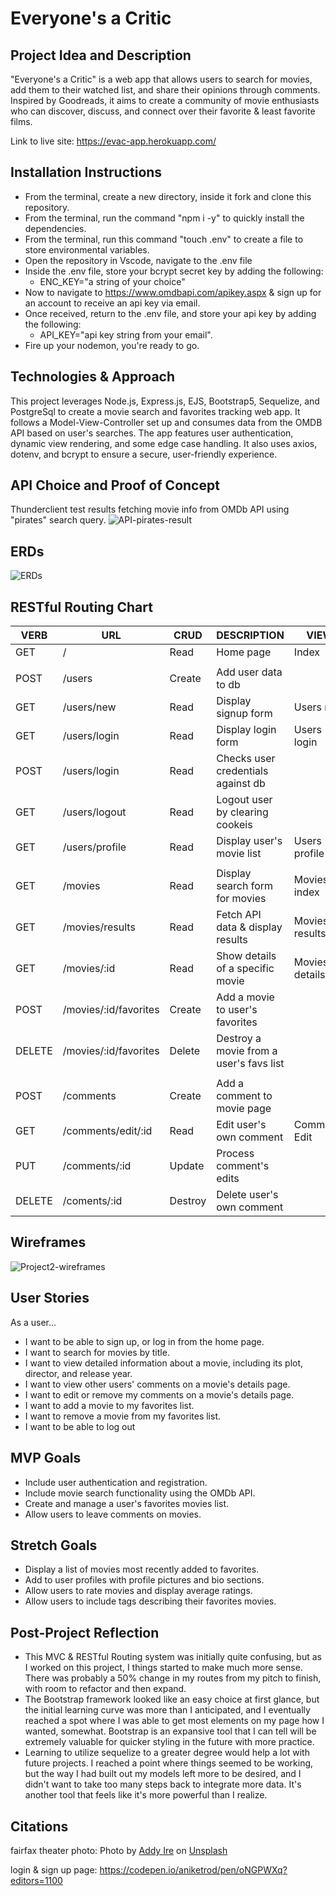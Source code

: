 # Everyone's a Critic
## Project Idea and Description
"Everyone's a Critic" is a web app that allows users to search for movies, add them to their watched list, and share their opinions through comments. Inspired by Goodreads, it aims to create a community of movie enthusiasts who can discover, discuss, and connect over their favorite & least favorite films.

Link to live site:  https://evac-app.herokuapp.com/

## Installation Instructions
+ From the terminal, create a new directory, inside it fork and clone this repository.
+ From the terminal, run the command "npm i -y" to quickly install the dependencies.
+ From the terminal, run this command "touch .env" to create a file to store environmental variables.
+ Open the repository in Vscode, navigate to the .env file
+ Inside the .env file, store your bcrypt secret key by adding the following:
  + ENC_KEY="a string of your choice" 
+ Now to navigate to https://www.omdbapi.com/apikey.aspx & sign up for an account to receive an api key via email.
+ Once received, return to the .env file, and store your api key by adding the following:
  + API_KEY="api key string from your email".
+ Fire up your nodemon, you're ready to go.


## Technologies & Approach
This project leverages Node.js, Express.js, EJS, Bootstrap5, Sequelize, and PostgreSql to create a movie search and favorites tracking web app. It follows a Model-View-Controller set up and consumes data from the OMDB API based on user's searches. The app features user authentication, dynamic view rendering, and some edge case handling. It also uses axios, dotenv, and bcrypt to ensure a secure, user-friendly experience.


## API Choice and Proof of Concept
Thunderclient test results fetching movie info from OMDb API using "pirates" search query.
![API-pirates-result](https://i.imgur.com/recDyPM.png)


## ERDs
![ERDs](https://i.imgur.com/Hts7g7x.png)


## RESTful Routing Chart
| VERB   | URL                   | CRUD    | DESCRIPTION                             | VIEW           |
| ------ | --------------------- | ------- | --------------------------------------- | -------------- |
| GET    | /                     | Read    | Home page                               | Index          |
|        |                       |         |                                         |                |
| POST   | /users                | Create  | Add user data to db                     |                |
| GET    | /users/new            | Read    | Display signup form                     | Users new      |
| GET    | /users/login          | Read    | Display login form                      | Users login    |
| POST   | /users/login          | Read    | Checks user credentials against db      |                |
| GET    | /users/logout         | Read    | Logout user by clearing cookeis         |                |
| GET    | /users/profile        | Read    | Display user's movie list               | Users profile  |
|        |                       |         |                                         |                |
| GET    | /movies               | Read    | Display search form for movies          | Movies index   |
| GET    | /movies/results       | Read    | Fetch API data & display results        | Movies results |
| GET    | /movies/:id           | Read    | Show details of a specific movie        | Movies details |
| POST   | /movies/:id/favorites | Create  | Add a movie to user's favorites         |                |
| DELETE | /movies/:id/favorites | Delete  | Destroy a movie from a user's favs list |                |
|        |                       |         |                                         |                |
| POST   | /comments             | Create  | Add a comment to movie page             |                |
| GET    | /comments/edit/:id    | Read    | Edit user's own comment                 | Comments Edit  |
| PUT    | /comments/:id         | Update  | Process comment's edits                 |                |
| DELETE | /coments/:id          | Destroy | Delete user's own comment               |                |


## Wireframes
![Project2-wireframes](https://i.imgur.com/fkJZOYU.jpg)


## User Stories
As a user...
+ I want to be able to sign up, or log in from the home page.
+ I want to search for movies by title.
+ I want to view detailed information about a movie, including its plot, director, and release year.
+ I want to view other users' comments on a movie's details page.
+ I want to edit or remove my comments on a movie's details page.
+ I want to add a movie to my favorites list.
+ I want to remove a movie from my favorites list.
+ I want to be able to log out


## MVP Goals
+ Include user authentication and registration.
+ Include movie search functionality using the OMDb API.
+ Create and manage a user's favorites movies list.
+ Allow users to leave comments on movies.


## Stretch Goals
+ Display a list of movies most recently added to favorites.
+ Add to user profiles with profile pictures and bio sections.
+ Allow users to rate movies and display average ratings.
+ Allow users to include tags describing their favorites movies.


## Post-Project Reflection
+ This MVC & RESTful Routing system was initially quite confusing, but as I worked on this project, I things started to make much more sense. There was probably a 50% change in my routes from my pitch to finish, with room to refactor and then expand.
+ The Bootstrap framework looked like an easy choice at first glance, but the initial learning curve was more than I anticipated, and I eventually reached a spot where I was able to get most elements on my page how I wanted, somewhat. Bootstrap is an expansive tool that I can tell will be extremely valuable for quicker styling in the future with more practice.
+ Learning to utilize sequelize to a greater degree would help a lot with future projects. I reached a point where things seemed to be working, but the way I had built out my models left more to be desired, and I didn't want to take too many steps back to integrate more data. It's another tool that feels like it's more powerful than I realize.


## Citations  
fairfax theater photo:
Photo by <a href="https://unsplash.com/@addyire?utm_source=unsplash&utm_medium=referral&utm_content=creditCopyText">Addy Ire</a> on <a href="https://unsplash.com/photos/Jz4X5UOoVfs?utm_source=unsplash&utm_medium=referral&utm_content=creditCopyText">Unsplash</a>
  
login & sign up page:
https://codepen.io/aniketrod/pen/oNGPWXq?editors=1100
